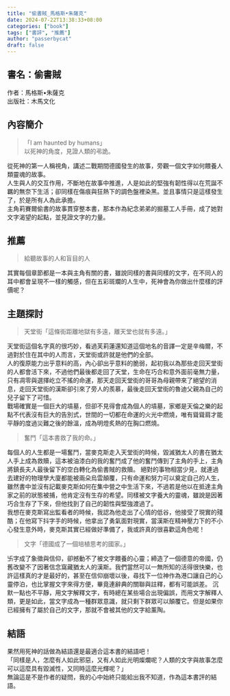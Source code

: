 ```yaml
---
title: "偷書賊_馬格斯•朱薩克"
date: 2024-07-22T13:38:33+08:00
categories: ["book"]
tags: ["書評", "推薦"]
author: "passerbycat"
draft: false
---
```


## 書名：偷書賊  
作者：馬格斯•朱薩克  
出版社：木馬文化  

## 內容簡介  
> 「I am haunted by humans」  
> 以死神的角度，見證人類的弔詭。

從死神的第一人稱視角，講述二戰期間德國發生的故事，旁觀一個文字如何餵養人類靈魂的故事。  
人生與人的交互作用，不斷地在故事中推進，人是如此的堅強有韌性得以在荒誕不羈的無奈下生活；卻同樣在傷痕與狂熱下的調色盤裡染黑。並且事情只是這樣發生了，於是所有人為此承擔。  
主角莉賽爾偷書的故事貫穿整本書，那本作為紀念弟弟的掘墓工人手冊，成了她對文字渴望的起點，並見證文字的力量。  

## 推薦  
> 給聽故事的人和盲目的人  

其實每個章節都是一本與主角有關的書，雖說同樣的書與同樣的文字，在不同人的耳中都會呈現不一樣的觸感，但在五彩斑斕的人生中，死神會為你做出什麼樣的評價呢？  

## 主題探討
> 天堂街「這條街距離地獄有多遠，離天堂也就有多遠。」  

天堂街這個名字真的很巧妙，看過芙莉蓮還知道這個地名的音譯一定是辛梅爾，不過對於住在其中的人而言，天堂街或許就是他們的全部。  
人的復原能力出乎意料的高，內心卻出乎意料的脆弱，起初我以為那些走回天堂街的人都會活下來，不過他們最後都走回了天堂，生命在巧合和意外面前毫無力量，只有凋零與選擇屹立不搖的命運，那天走回天堂街的哥哥為母親帶來了絕望的消息，走回天堂街的漢斯卻引來了旁人的羨慕，最後走回天堂街的魯迪父親為自己的兒子留下了可惜。  
戰場確實是一個巨大的墳墓，但卻不見得會成為個人的墳墓，家鄉是天倫之樂的起點不代表沒有巨大的告別式，世間的一切都在命運的火光中燃燒，唯有聳聳肩才能平靜的度過災難之後的餘溫，成為明燈炙熱的在胸口燃燒。

> 奮鬥「這本書救了我的命。」  

每個人的人生都是一場奮鬥，當麥克斯走入天堂街的時候，毀滅猶太人的書在猶太人手上成為救贖，這本被油漆白的我的奮鬥成了他的奮鬥傳到了主角的手上，主角將鎮長夫人最後留下的空白轉化為偷書賊的救贖。
絕對的事物相當少見，就連過去建好的物理學大廈都能被兩朵烏雲顛覆，只有命運和努力可以奠定自己的人生，雖然書中並沒有記載麥克斯如何在集中營之中生活下來，不過若是他以在抵達主角家之前的狀態被捕，他肯定沒有生存的希望。同樣被文字養大的靈魂，雖說是因著巧合生存了下來，但他找到了自己的韌性與堅強渡過了。  
我想在麥克斯寫出監看者的時候，我認為他走出了心情的低谷，他接受了現實的殘酷；在他寫下抖字手的時候，他拿出了勇氣面對現實，當漢斯在精神壓力下的不小心發生意外時，麥克斯其實已經做好準備了，我或許真的很喜歡這角色呢！

> 文字「德國成了一個培植思考的國家。」  

卐字成了象徵與信仰，卻撼動不了被文字餵養的心靈；締造了一個德意的帝國，仍舊改變不了因著信念窩藏猶太人的漢斯。我們當然可以一無所知的活得很快樂，也許這樣真的才是最好的，甚至在信仰崩壞以後，尋找下一位神作為港口讓自己的心靈停泊，也比掌握文字來得方便，畢竟連辭典的關聯與註釋，都有可能誤差。
沉默一點也不平靜，用文字解釋文字，有時總在某些場合出現偏誤，而用文字解釋人類，更是如此，當文字成為一種群眾意識，就只剩下群眾可以顛覆它。但是如果你已經擁有了屬於自己的文字，那就不會被其他的文字給薰陶。

## 結語  
果然用死神的話做為結語還是最適合這本書的結語吧！  
「同樣是人，怎麼有人如此邪惡，又有人如此光明燦爛呢？人類的文字與故事怎麼可以這麼具有毀滅性，又同時這麼光輝呢？」  
無論這是不是作者的疑問，我的心中始終只能給出我不知道，作為這本書評的結語。  